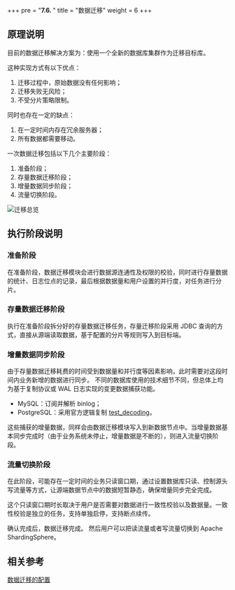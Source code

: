 +++
pre = "<b>7.6. </b>"
title = "数据迁移"
weight = 6
+++

## 原理说明

目前的数据迁移解决方案为：使用一个全新的数据库集群作为迁移目标库。

这种实现方式有以下优点：

1. 迁移过程中，原始数据没有任何影响；
2. 迁移失败无风险；
3. 不受分片策略限制。

同时也存在一定的缺点：

1. 在一定时间内存在冗余服务器；
2. 所有数据都需要移动。

一次数据迁移包括以下几个主要阶段：

1. 准备阶段；
2. 存量数据迁移阶段；
3. 增量数据同步阶段；
4. 流量切换阶段。

![迁移总览](https://shardingsphere.apache.org/document/current/img/migration/principle.png)


## 执行阶段说明

### 准备阶段

在准备阶段，数据迁移模块会进行数据源连通性及权限的校验，同时进行存量数据的统计、日志位点的记录，最后根据数据量和用户设置的并行度，对任务进行分片。

### 存量数据迁移阶段

执行在准备阶段拆分好的存量数据迁移任务，存量迁移阶段采用 JDBC 查询的方式，直接从源端读取数据，基于配置的分片等规则写入到目标端。

### 增量数据同步阶段

由于存量数据迁移耗费的时间受到数据量和并行度等因素影响，此时需要对这段时间内业务新增的数据进行同步。
不同的数据库使用的技术细节不同，但总体上均为基于复制协议或 WAL 日志实现的变更数据捕获功能。

- MySQL：订阅并解析 binlog；
- PostgreSQL：采用官方逻辑复制 [test_decoding](https://www.postgresql.org/docs/9.4/test-decoding.html)。

这些捕获的增量数据，同样会由数据迁移模块写入到新数据节点中。当增量数据基本同步完成时（由于业务系统未停止，增量数据是不断的），则进入流量切换阶段。

### 流量切换阶段

在此阶段，可能存在一定时间的业务只读窗口期，通过设置数据库只读、控制源头写流量等方式，让源端数据节点中的数据短暂静态，确保增量同步完全完成。

这个只读窗口期时长取决于用户是否需要对数据进行一致性校验以及数据量。一致性校验是独立的任务，支持单独启停，支持断点续传。

确认完成后，数据迁移完成。
然后用户可以把读流量或者写流量切换到 Apache ShardingSphere。

## 相关参考

[数据迁移的配置](/cn/user-manual/shardingsphere-proxy/migration/)
